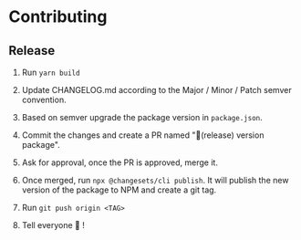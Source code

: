 # Contributing

## Release

1. Run `yarn build`

2. Update CHANGELOG.md according to the Major / Minor / Patch semver convention.

3. Based on semver upgrade the package version in `package.json`.

4. Commit the changes and create a PR named "🔖(release) version package".

5. Ask for approval, once the PR is approved, merge it.

6. Once merged, run `npx @changesets/cli publish`. It will publish the new version of the package to NPM and create a git tag.

7. Run `git push origin <TAG>`

8. Tell everyone 🎉 !
